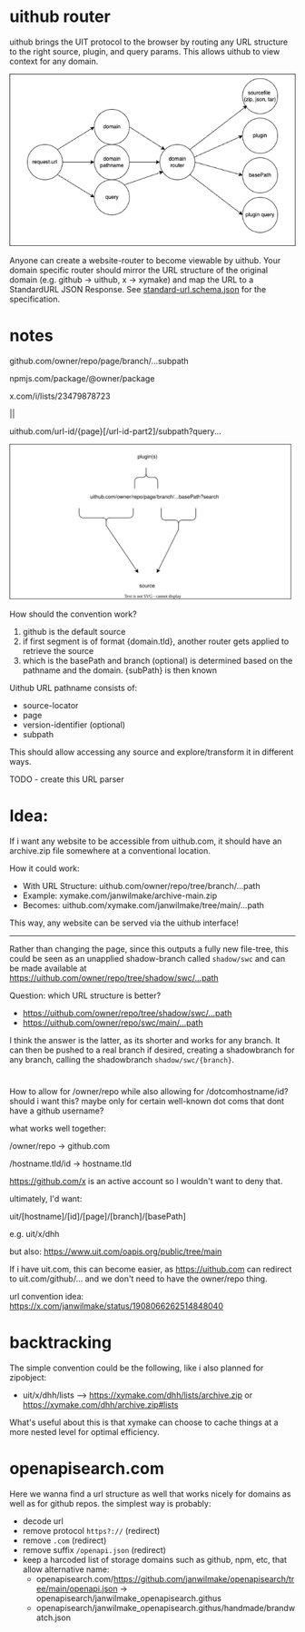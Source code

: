 # uithub router

uithub brings the UIT protocol to the browser by routing any URL structure to the right source, plugin, and query params. This allows uithub to view context for any domain.

![](router.drawio.png)

Anyone can create a website-router to become viewable by uithub. Your domain specific router should mirror the URL structure of the original domain (e.g. github -> uithub, x -> xymake) and map the URL to a StandardURL JSON Response. See [standard-url.schema.json](public/standard-url.schema.json) for the specification.

# notes

github.com/owner/repo/page/branch/...subpath

npmjs.com/package/@owner/package

x.com/i/lists/23479878723

||

uithub.com/url-id/{page}[/url-id-part2]/subpath?query...

![](convention.drawio.svg)

How should the convention work?

1. github is the default source
2. if first segment is of format {domain.tld}, another router gets applied to retrieve the source
3. which is the basePath and branch (optional) is determined based on the pathname and the domain. {subPath} is then known

Uithub URL pathname consists of:

- source-locator
- page
- version-identifier (optional)
- subpath

This should allow accessing any source and explore/transform it in different ways.

TODO - create this URL parser

# Idea:

If i want any website to be accessible from uithub.com, it should have an archive.zip file somewhere at a conventional location.

How it could work:

- With URL Structure: uithub.com/owner/repo/tree/branch/...path
- Example: xymake.com/janwilmake/archive-main.zip
- Becomes: uithub.com/xymake.com/janwilmake/tree/main/...path

This way, any website can be served via the uithub interface!

---

Rather than changing the page, since this outputs a fully new file-tree, this could be seen as an unapplied shadow-branch called `shadow/swc` and can be made available at https://uithub.com/owner/repo/tree/shadow/swc/...path

Question: which URL structure is better?

- https://uithub.com/owner/repo/tree/shadow/swc/...path
- https://uithub.com/owner/repo/swc/main/...path

I think the answer is the latter, as its shorter and works for any branch. It can then be pushed to a real branch if desired, creating a shadowbranch for any branch, calling the shadowbranch `shadow/swc/{branch}`.

#

How to allow for /owner/repo while also allowing for /dotcomhostname/id? should i want this? maybe only for certain well-known dot coms that dont have a github username?

what works well together:

/owner/repo -> github.com

/hostname.tld/id -> hostname.tld

https://github.com/x is an active account so I wouldn't want to deny that.

ultimately, I'd want:

uit/[hostname]/[id]/[page]/[branch]/[basePath]

e.g. uit/x/dhh

but also: https://www.uit.com/oapis.org/public/tree/main

If i have uit.com, this can become easier, as https://uithub.com can redirect to uit.com/github/... and we don't need to have the owner/repo thing.

url convention idea: https://x.com/janwilmake/status/1908066262514848040

# backtracking

The simple convention could be the following, like i also planned for zipobject:

- uit/x/dhh/lists --> https://xymake.com/dhh/lists/archive.zip or https://xymake.com/dhh/archive.zip#lists

What's useful about this is that xymake can choose to cache things at a more nested level for optimal efficiency.

# openapisearch.com

Here we wanna find a url structure as well that works nicely for domains as well as for github repos. the simplest way is probably:

- decode url
- remove protocol `https?://` (redirect)
- remove `.com` (redirect)
- remove suffix `/openapi.json` (redirect)
- keep a harcoded list of storage domains such as github, npm, etc, that allow alternative name:
  - openapisearch.com/https://github.com/janwilmake/openapisearch/tree/main/openapi.json -> openapisearch/janwilmake_openapisearch.githus
  - openapisearch/janwilmake_openapisearch.githus/handmade/brandwatch.json
